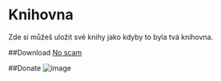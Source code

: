 # Knihovna
Zde si můžeš uložit své knihy jako kdyby to byla tvá knihovna.

##Download
[No scam]()

##Donate
![image](https://github.com/Weeb2103/Knihovna/assets/125461766/e4f42ada-6742-43fe-885a-3f3988981db6)
